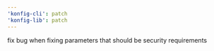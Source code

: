 ```yaml
---
'konfig-cli': patch
'konfig-lib': patch
---
```


fix bug when fixing parameters that should be security requirements
